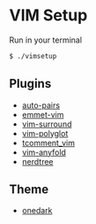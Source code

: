 # VIM Setup

Run in your terminal
```bash
$ ./vimsetup
```

## Plugins

* [auto-pairs](https://github.com/jiangmiao/auto-pairs)
* [emmet-vim](https://github.com/mattn/emmet-vim)
* [vim-surround](https://github.com/tpope/vim-surround)
* [vim-polyglot](https://github.com/sheerun/vim-polyglot)
* [tcomment_vim](https://github.com/tomtom/tcomment_vim)
* [vim-anyfold](https://github.com/pseewald/vim-anyfold)
* [nerdtree]( https://github.com/preservim/nerdtree)

## Theme

* [onedark](https://github.com/joshdick/onedark.vim)
